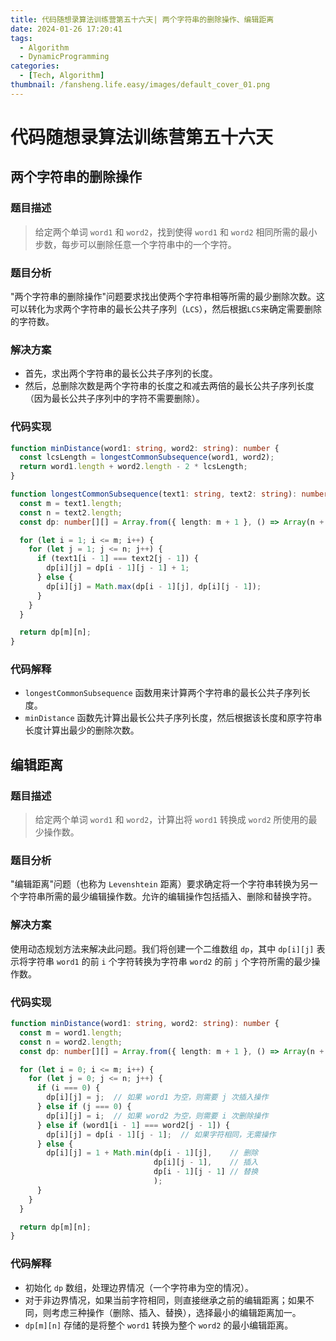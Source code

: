 ```yaml
---
title: 代码随想录算法训练营第五十六天| 两个字符串的删除操作、编辑距离
date: 2024-01-26 17:20:41
tags:
  - Algorithm
  - DynamicProgramming
categories:
  - [Tech, Algorithm]
thumbnail: /fansheng.life.easy/images/default_cover_01.png
---
```


# 代码随想录算法训练营第五十六天

## 两个字符串的删除操作

### 题目描述

> 给定两个单词 `word1` 和 `word2`，找到使得 `word1` 和 `word2` 相同所需的最小步数，每步可以删除任意一个字符串中的一个字符。

### 题目分析

"两个字符串的删除操作"问题要求找出使两个字符串相等所需的最少删除次数。这可以转化为求两个字符串的最长公共子序列（`LCS`），然后根据`LCS`来确定需要删除的字符数。

### 解决方案

+ 首先，求出两个字符串的最长公共子序列的长度。
+ 然后，总删除次数是两个字符串的长度之和减去两倍的最长公共子序列长度（因为最长公共子序列中的字符不需要删除）。

### 代码实现

```typescript
function minDistance(word1: string, word2: string): number {
  const lcsLength = longestCommonSubsequence(word1, word2);
  return word1.length + word2.length - 2 * lcsLength;
}

function longestCommonSubsequence(text1: string, text2: string): number {
  const m = text1.length;
  const n = text2.length;
  const dp: number[][] = Array.from({ length: m + 1 }, () => Array(n + 1).fill(0));

  for (let i = 1; i <= m; i++) {
    for (let j = 1; j <= n; j++) {
      if (text1[i - 1] === text2[j - 1]) {
        dp[i][j] = dp[i - 1][j - 1] + 1;
      } else {
        dp[i][j] = Math.max(dp[i - 1][j], dp[i][j - 1]);
      }
    }
  }

  return dp[m][n];
}
```

### 代码解释

+ `longestCommonSubsequence` 函数用来计算两个字符串的最长公共子序列长度。
+ `minDistance` 函数先计算出最长公共子序列长度，然后根据该长度和原字符串长度计算出最少的删除次数。

## 编辑距离

### 题目描述

> 给定两个单词 `word1` 和 `word2`，计算出将 `word1` 转换成 `word2` 所使用的最少操作数。

### 题目分析

"编辑距离"问题（也称为 `Levenshtein` 距离）要求确定将一个字符串转换为另一个字符串所需的最少编辑操作数。允许的编辑操作包括插入、删除和替换字符。

### 解决方案

使用动态规划方法来解决此问题。我们将创建一个二维数组 `dp`，其中 `dp[i][j]` 表示将字符串 `word1` 的前 `i` 个字符转换为字符串 `word2` 的前 `j` 个字符所需的最少操作数。

### 代码实现

```typescript
function minDistance(word1: string, word2: string): number {
  const m = word1.length;
  const n = word2.length;
  const dp: number[][] = Array.from({ length: m + 1 }, () => Array(n + 1).fill(0));

  for (let i = 0; i <= m; i++) {
    for (let j = 0; j <= n; j++) {
      if (i === 0) {
        dp[i][j] = j;  // 如果 word1 为空，则需要 j 次插入操作
      } else if (j === 0) {
        dp[i][j] = i;  // 如果 word2 为空，则需要 i 次删除操作
      } else if (word1[i - 1] === word2[j - 1]) {
        dp[i][j] = dp[i - 1][j - 1];  // 如果字符相同，无需操作
      } else {
        dp[i][j] = 1 + Math.min(dp[i - 1][j],    // 删除
                                dp[i][j - 1],    // 插入
                                dp[i - 1][j - 1] // 替换
                                );
      }
    }
  }

  return dp[m][n];
}
```

### 代码解释

+ 初始化 `dp` 数组，处理边界情况（一个字符串为空的情况）。
+ 对于非边界情况，如果当前字符相同，则直接继承之前的编辑距离；如果不同，则考虑三种操作（删除、插入、替换），选择最小的编辑距离加一。
+ `dp[m][n]` 存储的是将整个 `word1` 转换为整个 `word2` 的最小编辑距离。
